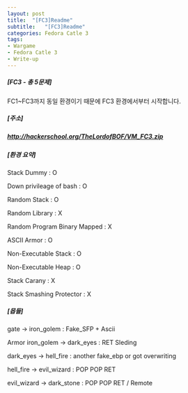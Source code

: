 ```yaml
---
layout: post
title:  "[FC3]Readme"
subtitle:   "[FC3]Readme"
categories: Fedora Catle 3
tags:
- Wargame
- Fedora Catle 3
- Write-up
---
```


##### [FC3 - 총 5문제] 

FC1~FC3까지 동일 환경이기 때문에 FC3 환경에서부터 시작합니다.   



##### [주소]  

##### http://hackerschool.org/TheLordofBOF/VM_FC3.zip  



##### [환경 요약] 

Stack Dummy : O 

Down privileage of bash : O 

Random Stack : O 

Random Library : X 

Random Program Binary Mapped : X 

ASCII Armor : O 

Non-Executable Stack : O 

Non-Executable Heap : O 

Stack Carany : X 

Stack Smashing Protector : X  



##### [몹들] 

gate -> iron_golem : Fake_SFP + Ascii 

Armor iron_golem -> dark_eyes : RET Sleding 

dark_eyes -> hell_fire : another fake_ebp or got overwriting

 hell_fire -> evil_wizard : POP POP RET 

evil_wizard -> dark_stone : POP POP RET / Remote